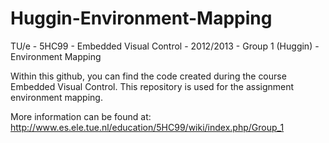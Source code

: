 Huggin-Environment-Mapping
==========================

TU/e - 5HC99 - Embedded Visual Control - 2012/2013 - Group 1 (Huggin) - Environment Mapping

Within this github, you can find the code created during the course Embedded Visual Control. 
This repository is used for the assignment environment mapping.

More information can be found at: http://www.es.ele.tue.nl/education/5HC99/wiki/index.php/Group_1
